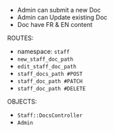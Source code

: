 - Admin can submit a new Doc
- Admin can Update existing Doc
- Doc have FR & EN content

ROUTES:

- namespace: `staff`
- `new_staff_doc_path`
- `edit_staff_doc_path`
- `staff_docs_path #POST`
- `staff_doc_path #PATCH` 
- `staff_doc_path #DELETE`

OBJECTS:

- `Staff::DocsController`
- `Admin`

